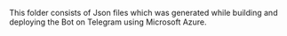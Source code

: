 This folder consists of Json files which was generated while building and deploying the Bot on Telegram using Microsoft Azure.
